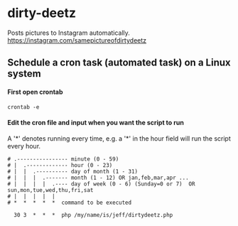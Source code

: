 # dirty-deetz
Posts pictures to Instagram automatically. https://instagram.com/samepictureofdirtydeetz

## Schedule a cron task (automated task) on a Linux system

#### First open crontab

```
crontab -e
```
#### Edit the cron file and input when you want the script to run

A '\*' denotes running every time, e.g. a '\*' in the hour field will run the script every hour.

```
# .---------------- minute (0 - 59) 
# |  .------------- hour (0 - 23)
# |  |  .---------- day of month (1 - 31)
# |  |  |  .------- month (1 - 12) OR jan,feb,mar,apr ... 
# |  |  |  |  .---- day of week (0 - 6) (Sunday=0 or 7)  OR sun,mon,tue,wed,thu,fri,sat 
# |  |  |  |  |
# *  *  *  *  *  command to be executed

  30 3  *  *  *  php /my/name/is/jeff/dirtydeetz.php
```
